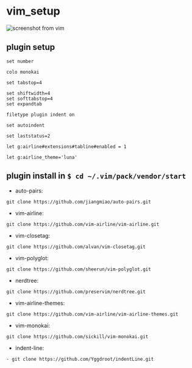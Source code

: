 # vim_setup
![screenshot from vim](https://github.com/kostea123/vim_setup/blob/main/1.png)
## plugin setup
```
set number

colo monokai

set tabstop=4
 
set shiftwidth=4
set softtabstop=4
set expandtab
 
filetype plugin indent on
 
set autoindent
 
set laststatus=2

let g:airline#extensions#tabline#enabled = 1

let g:airline_theme='luna'
```

## plugin install in ```$ cd ~/.vim/pack/vendor/start```

- auto-pairs: 
```
git clone https://github.com/jiangmiao/auto-pairs.git
```

- vim-airline:
```
git clone https://github.com/vim-airline/vim-airline.git
```

- vim-closetag: 
```
git clone https://github.com/alvan/vim-closetag.git
```

- vim-polyglot:
```
git clone https://github.com/sheerun/vim-polyglot.git
```

- nerdtree:    
```
git clone https://github.com/preservim/nerdtree.git
```

- vim-airline-themes:  
```
git clone https://github.com/vim-airline/vim-airline-themes.git
```

- vim-monokai:
```
git clone https://github.com/sickill/vim-monokai.git
```

- indent-line:
```
- git clone https://github.com/Yggdroot/indentLine.git
```
